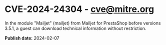 # CVE-2024-24304 - cve@mitre.org

In the module "Mailjet" (mailjet) from Mailjet for PrestaShop before versions 3.5.1, a guest can download technical information without restriction.

**Publish date:** 2024-02-07
